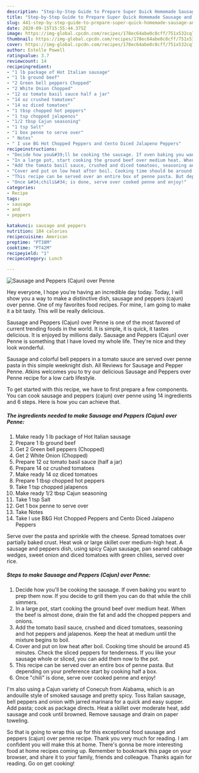 ```yaml
---
description: "Step-by-Step Guide to Prepare Super Quick Homemade Sausage and Peppers (Cajun) over Penne"
title: "Step-by-Step Guide to Prepare Super Quick Homemade Sausage and Peppers (Cajun) over Penne"
slug: 441-step-by-step-guide-to-prepare-super-quick-homemade-sausage-and-peppers-cajun-over-penne
date: 2020-09-15T15:55:44.375Z
image: https://img-global.cpcdn.com/recipes/178ec64abe0c8cff/751x532cq70/sausage-and-peppers-cajun-over-penne-recipe-main-photo.jpg
thumbnail: https://img-global.cpcdn.com/recipes/178ec64abe0c8cff/751x532cq70/sausage-and-peppers-cajun-over-penne-recipe-main-photo.jpg
cover: https://img-global.cpcdn.com/recipes/178ec64abe0c8cff/751x532cq70/sausage-and-peppers-cajun-over-penne-recipe-main-photo.jpg
author: Estelle Powell
ratingvalue: 3.7
reviewcount: 14
recipeingredient:
- "1 lb package of Hot Italian sausage"
- "1 lb ground beef"
- "2 Green bell peppers Chopped"
- "2 White Onion Chopped"
- "12 oz tomato basil sauce half a jar"
- "14 oz crushed tomatoes"
- "14 oz diced tomatoes"
- "1 tbsp chopped hot peppers"
- "1 tsp chopped jalapenos"
- "1/2 tbsp Cajun seasoning"
- "1 tsp Salt"
- "1 box penne to serve over"
- " Notes"
- " I use BG Hot Chopped Peppers and Cento Diced Jalapeno Peppers"
recipeinstructions:
- "Decide how you&#39;ll be cooking the sausage. If oven baking you want to prep them now. If you decide to grill them you can do that while the chili simmers."
- "In a large pot, start cooking the ground beef over medium heat. When the beef is almost done, drain the fat and add the chopped peppers and onions."
- "Add the tomato basil sauce, crushed and diced tomatoes, seasoning and hot peppers and jalapenos. Keep the heat at medium until the mixture begins to boil."
- "Cover and put on low heat after boil. Cooking time should be around 45 minutes. Check the sliced peppers for tenderness. If you like your sausage whole or sliced, you can add them now to the pot."
- "This recipe can be served over an entire box of penne pasta. But depending on your preference start by cooking half a box."
- "Once &#34;chili&#34; is done, serve over cooked penne and enjoy!"
categories:
- Recipe
tags:
- sausage
- and
- peppers

katakunci: sausage and peppers 
nutrition: 184 calories
recipecuisine: American
preptime: "PT38M"
cooktime: "PT42M"
recipeyield: "1"
recipecategory: Lunch

---
```



![Sausage and Peppers (Cajun) over Penne](https://img-global.cpcdn.com/recipes/178ec64abe0c8cff/751x532cq70/sausage-and-peppers-cajun-over-penne-recipe-main-photo.jpg)

Hey everyone, I hope you're having an incredible day today. Today, I will show you a way to make a distinctive dish, sausage and peppers (cajun) over penne. One of my favorites food recipes. For mine, I am going to make it a bit tasty. This will be really delicious.

Sausage and Peppers (Cajun) over Penne is one of the most favored of current trending foods in the world. It is simple, it is quick, it tastes delicious. It is enjoyed by millions daily. Sausage and Peppers (Cajun) over Penne is something that I have loved my whole life. They're nice and they look wonderful.

Sausage and colorful bell peppers in a tomato sauce are served over penne pasta in this simple weeknight dish. All Reviews for Sausage and Pepper Penne. Atkins welcomes you to try our delicious Sausage and Peppers over Penne recipe for a low carb lifestyle.


To get started with this recipe, we have to first prepare a few components. You can cook sausage and peppers (cajun) over penne using 14 ingredients and 6 steps. Here is how you can achieve that.

<!--inarticleads1-->

##### The ingredients needed to make Sausage and Peppers (Cajun) over Penne:

1. Make ready 1 lb package of Hot Italian sausage
1. Prepare 1 lb ground beef
1. Get 2 Green bell peppers (Chopped)
1. Get 2 White Onion (Chopped)
1. Prepare 12 oz tomato basil sauce (half a jar)
1. Prepare 14 oz crushed tomatoes
1. Make ready 14 oz diced tomatoes
1. Prepare 1 tbsp chopped hot peppers
1. Take 1 tsp chopped jalapenos
1. Make ready 1/2 tbsp Cajun seasoning
1. Take 1 tsp Salt
1. Get 1 box penne to serve over
1. Take  Notes
1. Take  I use B&amp;G Hot Chopped Peppers and Cento Diced Jalapeno Peppers


Serve over the pasta and sprinkle with the cheese. Spread tomatoes over partially baked crust. Heat wok or large skillet over medium-high heat. A sausage and peppers dish, using spicy Cajun sausage, pan seared cabbage wedges, sweet onion and diced tomatoes with green chilies, served over rice. 

<!--inarticleads2-->

##### Steps to make Sausage and Peppers (Cajun) over Penne:

1. Decide how you&#39;ll be cooking the sausage. If oven baking you want to prep them now. If you decide to grill them you can do that while the chili simmers.
1. In a large pot, start cooking the ground beef over medium heat. When the beef is almost done, drain the fat and add the chopped peppers and onions.
1. Add the tomato basil sauce, crushed and diced tomatoes, seasoning and hot peppers and jalapenos. Keep the heat at medium until the mixture begins to boil.
1. Cover and put on low heat after boil. Cooking time should be around 45 minutes. Check the sliced peppers for tenderness. If you like your sausage whole or sliced, you can add them now to the pot.
1. This recipe can be served over an entire box of penne pasta. But depending on your preference start by cooking half a box.
1. Once &#34;chili&#34; is done, serve over cooked penne and enjoy!


I&#39;m also using a Cajun variety of Conecuh from Alabama, which is an andouille style of smoked sausage and pretty spicy. Toss Italian sausage, bell peppers and onion with jarred marinara for a quick and easy supper. Add pasta; cook as package directs. Heat a skillet over moderate heat, add sausage and cook until browned. Remove sausage and drain on paper toweling. 

So that is going to wrap this up for this exceptional food sausage and peppers (cajun) over penne recipe. Thank you very much for reading. I am confident you will make this at home. There's gonna be more interesting food at home recipes coming up. Remember to bookmark this page on your browser, and share it to your family, friends and colleague. Thanks again for reading. Go on get cooking!
